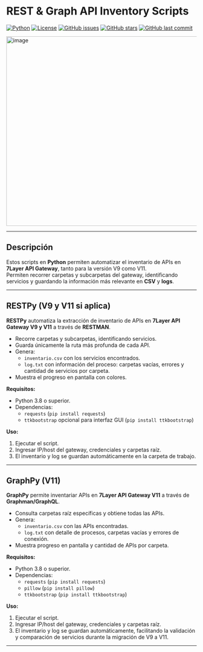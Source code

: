 # REST & Graph API Inventory Scripts

[![Python](https://img.shields.io/badge/python-3.8%2B-blue?logo=python)](https://www.python.org/)
[![License](https://img.shields.io/badge/license-MIT-green)](LICENSE)
[![GitHub issues](https://img.shields.io/github/issues/roky146/Api-Gateway-Inventory-Scripts)](https://github.com/roky146/Api-Gateway-Inventory-Scripts/issues)
[![GitHub stars](https://img.shields.io/github/stars/roky146/Api-Gateway-Inventory-Scripts)](https://github.com/roky146/Api-Gateway-Inventory-Scripts/stargazers)
[![GitHub last commit](https://img.shields.io/github/last-commit/roky146/Api-Gateway-Inventory-Scripts)](https://github.com/roky146/Api-Gateway-Inventory-Scripts/commits/main)

<img width="664" height="502" alt="image" src="https://github.com/user-attachments/assets/d9fa58a7-8c8a-431e-bdc3-5d794c1507d5" />


---

## Descripción

Estos scripts en **Python** permiten automatizar el inventario de APIs en **7Layer API Gateway**, tanto para la versión V9 como V11.  
Permiten recorrer carpetas y subcarpetas del gateway, identificando servicios y guardando la información más relevante en **CSV** y **logs**.

---

## RESTPy (V9 y V11 si aplica)

**RESTPy** automatiza la extracción de inventario de APIs en **7Layer API Gateway V9 y V11** a través de **RESTMAN**.  

- Recorre carpetas y subcarpetas, identificando servicios.
- Guarda únicamente la ruta más profunda de cada API.
- Genera:
  - `inventario.csv` con los servicios encontrados.
  - `log.txt` con información del proceso: carpetas vacías, errores y cantidad de servicios por carpeta.
- Muestra el progreso en pantalla con colores.

**Requisitos:**
- Python 3.8 o superior.
- Dependencias:
  - `requests` (`pip install requests`)
  - `ttkbootstrap` opcional para interfaz GUI (`pip install ttkbootstrap`)

**Uso:**
1. Ejecutar el script.
2. Ingresar IP/host del gateway, credenciales y carpetas raíz.
3. El inventario y log se guardan automáticamente en la carpeta de trabajo.

---

## GraphPy (V11)

**GraphPy** permite inventariar APIs en **7Layer API Gateway V11** a través de **Graphman/GraphQL**.

- Consulta carpetas raíz específicas y obtiene todas las APIs.
- Genera:
  - `inventario.csv` con las APIs encontradas.
  - `log.txt` con detalle de procesos, carpetas vacías y errores de conexión.
- Muestra progreso en pantalla y cantidad de APIs por carpeta.

**Requisitos:**
- Python 3.8 o superior.
- Dependencias:
  - `requests` (`pip install requests`)
  - `pillow` (`pip install pillow`)
  - `ttkbootstrap` (`pip install ttkbootstrap`)

**Uso:**
1. Ejecutar el script.
2. Ingresar IP/host del gateway, credenciales y carpetas raíz.
3. El inventario y log se guardan automáticamente, facilitando la validación y comparación de servicios durante la migración de V9 a V11.

---
